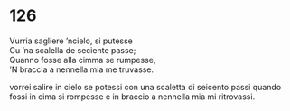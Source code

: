 # 126

Vurria sagliere ’ncielo, si putesse  
Cu ’na scalella de seciente passe;  
Quanno fosse alla cimma se rumpesse,  
’N braccia a nennella mia me truvasse.

vorrei salire in cielo se potessi
con una scaletta di seicento passi
quando fossi in cima si rompesse
e in braccio a nennella mia mi ritrovassi.

